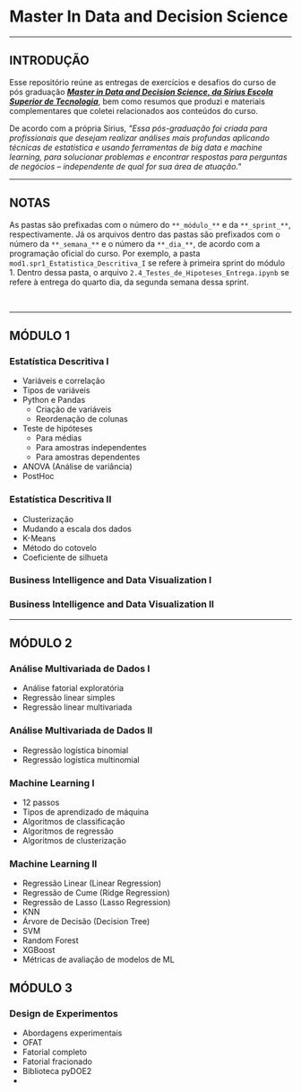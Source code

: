 # Master In Data and Decision Science
___

## INTRODUÇÃO
Esse repositório reúne as entregas de exercícios e desafios do curso de pós graduação **_[Master in Data and Decision Science, da Sirius Escola Superior de Tecnologia](https://app.sirius.education/)_**, bem como resumos que produzi e materiais complementares que coletei relacionados aos conteúdos do curso.

De acordo com a própria Sirius, _"Essa pós-graduação foi criada para profissionais que desejam realizar análises mais profundas aplicando técnicas de estatística e usando ferramentas de big data e machine learning, para solucionar problemas e encontrar respostas para perguntas de negócios – independente de qual for sua área de atuação."_
___

## NOTAS
As pastas são prefixadas com o número do `**_módulo_**` e da `**_sprint_**`, respectivamente. Já os arquivos dentro das pastas são prefixados com o número da `**_semana_**` e o número da `**_dia_**`, de acordo com a programação oficial do curso.
Por exemplo, a pasta `mod1.spr1_Estatistica_Descritiva_I` se refere à primeira sprint do módulo 1. Dentro dessa pasta, o arquivo `2.4_Testes_de_Hipoteses_Entrega.ipynb` se refere à entrega do quarto dia, da segunda semana dessa sprint.

<BR>

___

## MÓDULO 1

### Estatística Descritiva I
- Variáveis e correlação
- Tipos de variáveis
- Python e Pandas
  - Criação de variáveis 
  - Reordenação de colunas
- Teste de hipóteses
  - Para médias
  - Para amostras independentes
  - Para amostras dependentes
- ANOVA (Análise de variância)
- PostHoc

### Estatística Descritiva II
- Clusterização
- Mudando a escala dos dados
- K-Means
- Método do cotovelo
- Coeficiente de silhueta

### Business Intelligence and Data Visualization I

### Business Intelligence and Data Visualization II

___

## MÓDULO 2

### Análise Multivariada de Dados I
- Análise fatorial exploratória
- Regressão linear simples
- Regressão linear multivariada

### Análise Multivariada de Dados II
- Regressão logística binomial
- Regressão logística multinomial

### Machine Learning I
- 12 passos
- Tipos de aprendizado de máquina
- Algoritmos de classificação
- Algoritmos de regressão
- Algoritmos de clusterização

### Machine Learning II
- Regressão Linear (Linear Regression)
- Regressão de Cume (Ridge Regression)
- Regressão de Lasso (Lasso Regression)
- KNN
- Árvore de Decisão (Decision Tree)
- SVM
- Random Forest
- XGBoost
- Métricas de avaliação de modelos de ML

## MÓDULO 3

### Design de Experimentos
- Abordagens experimentais
- OFAT
- Fatorial completo
- Fatorial fracionado
- Biblioteca pyDOE2
- 